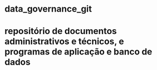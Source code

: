 # data_governance_git
# repositório de documentos administrativos e técnicos, e programas de aplicação e banco de dados
